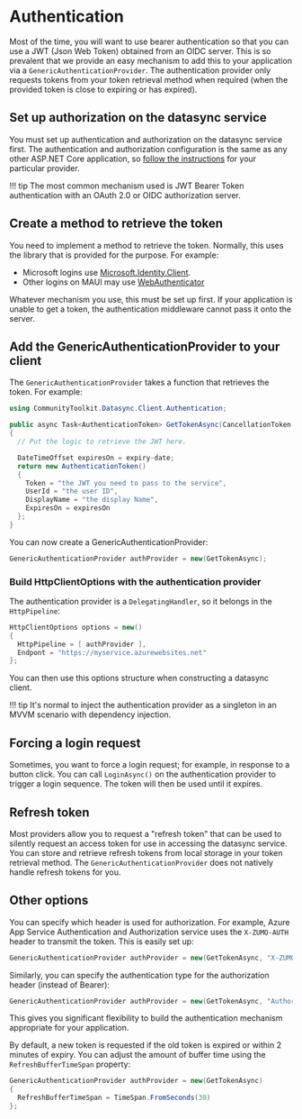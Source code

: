 # Authentication

Most of the time, you will want to use bearer authentication so that you can use a JWT (Json Web Token) obtained from an OIDC server.  This is so prevalent that we provide an easy mechanism to add this to your application via a `GenericAuthenticationProvider`.  The authentication provider only requests tokens from your token retrieval method when required (when the provided token is close to expiring or has expired).

## Set up authorization on the datasync service

You must set up authentication and authorization on the datasync service first.  The authentication and authorization configuration is the same as any other ASP.NET Core application, so [follow the instructions](https://learn.microsoft.com/aspnet/core/security/) for your particular provider.

!!! tip
    The most common mechanism used is JWT Bearer Token authentication with an OAuth 2.0 or OIDC authorization server.

## Create a method to retrieve the token

You need to implement a method to retrieve the token.  Normally, this uses the library that is provided for the purpose.  For example:

* Microsoft logins use [Microsoft.Identity.Client](https://www.nuget.org/packages/Microsoft.Identity.Client).
* Other logins on MAUI may use [WebAuthenticator](https://learn.microsoft.com/dotnet/maui/platform-integration/communication/authentication)

Whatever mechanism you use, this must be set up first. If your application is unable to get a token, the authentication middleware cannot pass it onto the server.

## Add the GenericAuthenticationProvider to your client

The `GenericAuthenticationProvider` takes a function that retrieves the token.  For example:

```csharp
using CommunityToolkit.Datasync.Client.Authentication;

public async Task<AuthenticationToken> GetTokenAsync(CancellationToken cancellationToken = default)
{
  // Put the logic to retrieve the JWT here.

  DateTimeOffset expiresOn = expiry-date;
  return new AuthenticationToken() 
  {
    Token = "the JWT you need to pass to the service",
    UserId = "the user ID",
    DisplayName = "the display Name",
    ExpiresOn = expiresOn
  };
}
```

You can now create a GenericAuthenticationProvider:

```csharp
GenericAuthenticationProvider authProvider = new(GetTokenAsync);
```

### Build HttpClientOptions with the authentication provider

The authentication provider is a `DelegatingHandler`, so it belongs in the `HttpPipeline`:

```csharp
HttpClientOptions options = new() 
{
  HttpPipeline = [ authProvider ],
  Endpont = "https://myservice.azurewebsites.net"
};
```

You can then use this options structure when constructing a datasync client.

!!! tip
    It's normal to inject the authentication provider as a singleton in an MVVM scenario with dependency injection.

## Forcing a login request

Sometimes, you want to force a login request; for example, in response to a button click.  You can call `LoginAsync()` on the authentication provider to trigger a login sequence.  The token will then be used until it expires.

## Refresh token

Most providers allow you to request a "refresh token" that can be used to silently request an access token for use in accessing the datasync service. You can store and retrieve refresh tokens from local storage in your token retrieval method.  The `GenericAuthenticationProvider` does not natively handle refresh tokens for you.

## Other options

You can specify which header is used for authorization.  For example, Azure App Service Authentication and Authorization service uses the `X-ZUMO-AUTH` header to transmit the token.  This is easily set up:

```csharp
GenericAuthenticationProvider authProvider = new(GetTokenAsync, "X-ZUMO-AUTH");
```

Similarly, you can specify the authentication type for the authorization header (instead of Bearer):

```csharp
GenericAuthenticationProvider authProvider = new(GetTokenAsync, "Authorization", "Basic");
```

This gives you significant flexibility to build the authentication mechanism appropriate for your application.

By default, a new token is requested if the old token is expired or within 2 minutes of expiry.  You can adjust the amount of buffer time using the `RefreshBufferTimeSpan` property:

```csharp
GenericAuthenticationProvider authProvider = new(GetTokenAsync)
{
  RefreshBufferTimeSpan = TimeSpan.FromSeconds(30)
};
```
